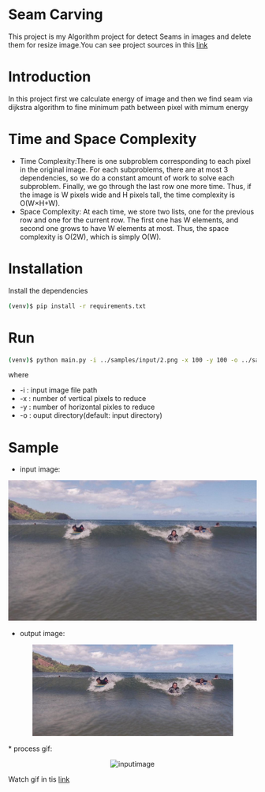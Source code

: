# Seam Carving
This project is my Algorithm project for detect Seams in images and delete them for resize image.You can see project sources in this [link](https://github.com/miladjobs/Seam-Carving)

# Introduction
In this project first we calculate energy of image and then we find seam via dijkstra algorithm to fine minimum path between pixel with mimum energy

# Time and Space Complexity
* Time Complexity:There is one subproblem corresponding to each pixel in the original image. For each subproblems, there are at most 3 dependencies, so we do a constant amount of work to solve each subproblem. Finally, we go through the last row one more time. Thus, if the image is W pixels wide and H pixels tall, the time complexity is O(W×H+W).
* Space Complexity: At each time, we store two lists, one for the previous row and one for the current row. The first one has W elements, and second one grows to have W elements at most. Thus, the space complexity is O(2W), which is simply O(W).

# Installation
Install the dependencies
```sh
(venv)$ pip install -r requirements.txt
```
# Run
```sh
(venv)$ python main.py -i ../samples/input/2.png -x 100 -y 100 -o ../samples/output/
```
where
* -i : input image file path
* -x : number of vertical pixels to reduce
* -y : number of horizontal pixles to reduce
* -o : ouput directory(default: input directory)

# Sample
* input image:
<div align="center">

![inputimage](https://github.com/miladjobs/Seam-Carving/blob/main/samples/input/2.png?raw=true)

</div>

* output image:
<div align="center">

![inputimage](https://github.com/miladjobs/Seam-Carving/blob/main/samples/output/2_out.png?raw=true)

</div>
* process gif:
<div align="center">

![inputimage](https://github.com/miladjobs/Seam-Carving/blob/main/samples/output/2_out.gif?raw=true)

</div>

Watch gif in tis [link](https://github.com/miladjobs/Seam-Carving/blob/main/samples/output/2_out.gif)

